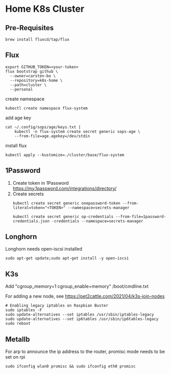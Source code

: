# Home K8s Cluster

## Pre-Requisites
```
brew install fluxcd/tap/flux
```

##  Flux

```
export GITHUB_TOKEN=<your-token>
flux bootstrap github \
  --owner=carsten-bo \
  --repository=k8s-home \
  --path=cluster \
  --personal
```
create namespace
```
kubectl create namespace flux-system
```
add age key
```
cat ~/.config/sops/age/keys.txt |
    kubectl -n flux-system create secret generic sops-age \
    --from-file=age.agekey=/dev/stdin
```

install flux
```
kubectl apply --kustomize=./cluster/base/flux-system
```

## 1Password

1. Create token in 1Password https://my.1password.com/integrations/directory/
2. Create secrets
    ```
    kubectl create secret generic onepassword-token --from-literal=token="<TOKEN>" --namespace=secrets-manager

    kubectl create secret generic op-credentials --from-file=1password-credentials.json -credentials --namespace=secrets-manager
    ```

## Longhorn
Longhorn needs open-iscsi installed
```
sudo apt-get update;sudo apt-get install -y open-iscsi
```

## K3s

Add "cgroup_memory=1 cgroup_enable=memory" /boot/cmdline.txt

For adding a new node, see https://pet2cattle.com/2021/04/k3s-join-nodes

```
# Enabling legacy iptables on Raspbian Buster
sudo iptables -F
sudo update-alternatives --set iptables /usr/sbin/iptables-legacy
sudo update-alternatives --set ip6tables /usr/sbin/ip6tables-legacy
sudo reboot
```

## Metallb

For arp to announce the ip address to the router, promisc mode needs to be set on rpi
```
sudo ifconfig wlan0 promisc && sudo ifconfig eth0 promisc
```
